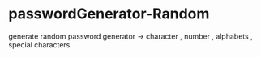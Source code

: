 # passwordGenerator-Random
generate random password generator -> character , number , alphabets , special characters 
